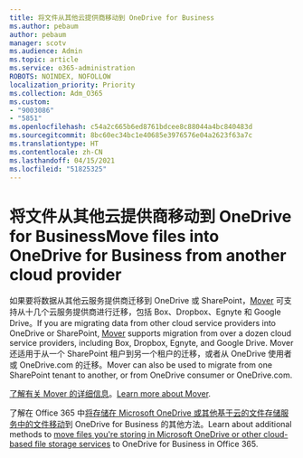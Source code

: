 ```yaml
---
title: 将文件从其他云提供商移动到 OneDrive for Business
ms.author: pebaum
author: pebaum
manager: scotv
ms.audience: Admin
ms.topic: article
ms.service: o365-administration
ROBOTS: NOINDEX, NOFOLLOW
localization_priority: Priority
ms.collection: Adm_O365
ms.custom:
- "9003086"
- "5851"
ms.openlocfilehash: c54a2c665b6ed8761bdcee8c88044a4bc840483d
ms.sourcegitcommit: 8bc60ec34bc1e40685e3976576e04a2623f63a7c
ms.translationtype: HT
ms.contentlocale: zh-CN
ms.lasthandoff: 04/15/2021
ms.locfileid: "51825325"
---
```

# <a name="move-files-into-onedrive-for-business-from-another-cloud-provider"></a><span data-ttu-id="5e7e1-102">将文件从其他云提供商移动到 OneDrive for Business</span><span class="sxs-lookup"><span data-stu-id="5e7e1-102">Move files into OneDrive for Business from another cloud provider</span></span>

<span data-ttu-id="5e7e1-103">如果要将数据从其他云服务提供商迁移到 OneDrive 或 SharePoint，[Mover](https://go.microsoft.com/fwlink/?linkid=2132453) 可支持从十几个云服务提供商进行迁移，包括 Box、Dropbox、Egnyte 和 Google Drive。</span><span class="sxs-lookup"><span data-stu-id="5e7e1-103">If you are migrating data from other cloud service providers into OneDrive or SharePoint, [Mover](https://go.microsoft.com/fwlink/?linkid=2132453) supports migration from over a dozen cloud service providers, including Box, Dropbox, Egnyte, and Google Drive.</span></span> <span data-ttu-id="5e7e1-104">Mover 还适用于从一个 SharePoint 租户到另一个租户的迁移，或者从 OneDrive 使用者或 OneDrive.com 的迁移。</span><span class="sxs-lookup"><span data-stu-id="5e7e1-104">Mover can also be used to migrate from one SharePoint tenant to another, or from OneDrive consumer or OneDrive.com.</span></span>

<span data-ttu-id="5e7e1-105">[了解有关 Mover 的详细信息](https://go.microsoft.com/fwlink/?linkid=2132453)。</span><span class="sxs-lookup"><span data-stu-id="5e7e1-105">[Learn more about Mover](https://go.microsoft.com/fwlink/?linkid=2132453).</span></span>

<span data-ttu-id="5e7e1-106">了解在 Office 365 中[将存储在 Microsoft OneDrive 或其他基于云的文件存储服务中的文件移动](https://support.microsoft.com/office/7fb28cad-7e25-451f-8b4b-2d1a71e5c0e9)到 OneDrive for Business 的其他方法。</span><span class="sxs-lookup"><span data-stu-id="5e7e1-106">Learn about additional methods to [move files you're storing in Microsoft OneDrive or other cloud-based file storage services](https://support.microsoft.com/office/7fb28cad-7e25-451f-8b4b-2d1a71e5c0e9) to OneDrive for Business in Office 365.</span></span>
